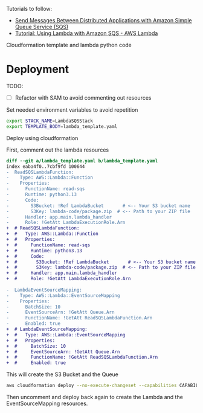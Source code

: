 
Tutorials to follow:
- [Send Messages Between Distributed Applications with Amazon Simple Queue Service (SQS)](https://aws.amazon.com/getting-started/hands-on/send-messages-distributed-applications/?ref=gsrchandson)
- [Tutorial: Using Lambda with Amazon SQS - AWS Lambda](https://docs.aws.amazon.com/lambda/latest/dg/with-sqs-example.html)

Cloudformation template and lambda python code

# Deployment

TODO: 
- [ ] Refactor with SAM to avoid commenting out resources

Set needed environment variables to avoid repetition

```bash
export STACK_NAME=LambdaSQSStack
export TEMPLATE_BODY=lambda_template.yaml
```

Deploy using cloudformation

First, comment out the lambda resources

```diff
diff --git a/lambda_template.yaml b/lambda_template.yaml
index eaba4f0..7cbf9fd 100644
-  ReadSQSLambdaFunction:
-    Type: AWS::Lambda::Function
-    Properties:
-      FunctionName: read-sqs
-      Runtime: python3.13
-      Code:
-        S3Bucket: !Ref LambdaBucket       # <-- Your S3 bucket name
-        S3Key: lambda-code/package.zip  # <-- Path to your ZIP file
-      Handler: app.main.lambda_handler
-      Role: !GetAtt LambdaExecutionRole.Arn
+  # ReadSQSLambdaFunction:
+  #   Type: AWS::Lambda::Function
+  #   Properties:
+  #     FunctionName: read-sqs
+  #     Runtime: python3.13
+  #     Code:
+  #       S3Bucket: !Ref LambdaBucket       # <-- Your S3 bucket name
+  #       S3Key: lambda-code/package.zip  # <-- Path to your ZIP file
+  #     Handler: app.main.lambda_handler
+  #     Role: !GetAtt LambdaExecutionRole.Arn
 
-  LambdaEventSourceMapping:
-    Type: AWS::Lambda::EventSourceMapping
-    Properties:
-      BatchSize: 10
-      EventSourceArn: !GetAtt Queue.Arn
-      FunctionName: !GetAtt ReadSQSLambdaFunction.Arn
-      Enabled: true
+  # LambdaEventSourceMapping:
+  #   Type: AWS::Lambda::EventSourceMapping
+  #   Properties:
+  #     BatchSize: 10
+  #     EventSourceArn: !GetAtt Queue.Arn
+  #     FunctionName: !GetAtt ReadSQSLambdaFunction.Arn
+  #     Enabled: true
```

This will create the S3 Bucket and the Queue

```bash
aws cloudformation deploy --no-execute-changeset --capabilities CAPABILITY_NAMED_IAM --stack-name $STACK_NAME --template-file $TEMPLATE_BODY
```

Then uncomment and deploy back again to create the Lambda and the EventSourceMapping resources.
